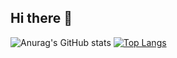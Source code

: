 ## Hi there 👋

![Anurag's GitHub stats](https://github-readme-stats.vercel.app/api?username=zephmontcheu&show_icons=true&theme=merko)
[![Top Langs](https://github-readme-stats.vercel.app/api/top-langs/?username=zephmontcheu&layout=donut)](https://github.com/anuraghazra/github-readme-stats)

<!--
**zephmontcheu/zephmontcheu** is a ✨ _special_ ✨ repository because its `README.md` (this file) appears on your GitHub profile.

Here are some ideas to get you started:

- 🔭 I’m currently working on ...
- 🌱 I’m currently learning ...
- 👯 I’m looking to collaborate on ...
- 🤔 I’m looking for help with ...
- 💬 Ask me about ...
- 📫 How to reach me: ...
- 😄 Pronouns: ...
- ⚡ Fun fact: ...
-->
